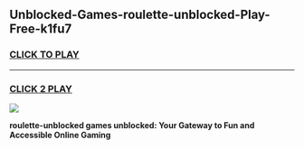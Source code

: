 
## Unblocked-Games-roulette-unblocked-Play-Free-k1fu7
<h3>
<a href="https://premium76.site?title=roulette-unblocked&ref=20M">CLICK TO PLAY</a></h3>
<hr>

<h3>
<a href="https://premium76.site?title=roulette-unblocked&ref=20M">CLICK 2 PLAY</a>
  
</h3>

<a href="https://premium76.site?title=roulette-unblocked&ref=19M"><img src="https://clearcache.store/games.png"></a>


**roulette-unblocked games unblocked: Your Gateway to Fun and Accessible Online Gaming**
